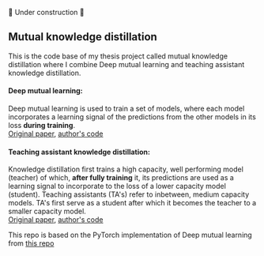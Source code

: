 :construction: Under construction :construction:
## Mutual knowledge distillation
This is the code base of my thesis project called mutual knowledge distillation where I combine Deep mutual learning and teaching assistant knowledge distillation.

#### Deep mutual learning:
Deep mutual learning is used to train a set of models, where each model incorporates a learning signal of the predictions from the other models in its loss **during training**. <br>
[Original paper](https://arxiv.org/pdf/1706.00384.pdf), [author's code](https://github.com/YingZhangDUT/Deep-Mutual-Learning)

#### Teaching assistant knowledge distillation:
Knowledge distillation first trains a high capacity, well performing model (teacher) of which, **after fully training** it, its predictions are used as a learning signal to incorporate to the loss of a lower capacity model (student). Teaching assistants (TA's) refer to inbetween, medium capacity models. TA's first serve as a student after which it becomes the teacher to a smaller capacity model.<br>
[Original paper](https://arxiv.org/pdf/1902.03393.pdf), [author's code](https://github.com/imirzadeh/Teacher-Assistant-Knowledge-Distillation)

This repo is based on the PyTorch implementation of Deep mutual learning from [this repo](https://github.com/chxy95/Deep-Mutual-Learning)
